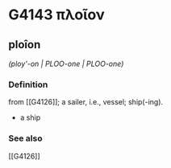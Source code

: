 # G4143 πλοῖον

## ploîon

_(ploy'-on | PLOO-one | PLOO-one)_

### Definition

from [[G4126]]; a sailer, i.e., vessel; ship(-ing).

- a ship

### See also

[[G4126]]

